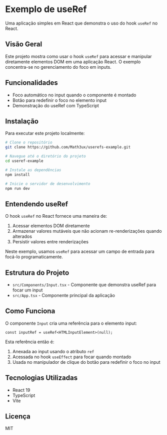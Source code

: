 # Exemplo de useRef

Uma aplicação simples em React que demonstra o uso do hook `useRef` no React.

## Visão Geral

Este projeto mostra como usar o hook `useRef` para acessar e manipular diretamente elementos DOM em uma aplicação React. O exemplo concentra-se no gerenciamento do foco em inputs.

## Funcionalidades

- Foco automático no input quando o componente é montado
- Botão para redefinir o foco no elemento input
- Demonstração do useRef com TypeScript

## Instalação

Para executar este projeto localmente:

```bash
# Clone o repositório
git clone https://github.com/Math3ux/userefs-example.git

# Navegue até o diretório do projeto
cd useref-example

# Instale as dependências
npm install

# Inicie o servidor de desenvolvimento
npm run dev
```

## Entendendo useRef

O hook `useRef` no React fornece uma maneira de:

1. Acessar elementos DOM diretamente
2. Armazenar valores mutáveis que não acionam re-renderizações quando alterados
3. Persistir valores entre renderizações

Neste exemplo, usamos `useRef` para acessar um campo de entrada para focá-lo programaticamente.

## Estrutura do Projeto

- `src/Components/Input.tsx` - Componente que demonstra useRef para focar um input
- `src/App.tsx` - Componente principal da aplicação

## Como Funciona

O componente `Input` cria uma referência para o elemento input:

```tsx
const inputRef = useRef<HTMLInputElement>(null);
```

Esta referência então é:
1. Anexada ao input usando o atributo `ref`
2. Acessada no hook `useEffect` para focar quando montado
3. Usada no manipulador de clique do botão para redefinir o foco no input

## Tecnologias Utilizadas

- React 19
- TypeScript
- Vite

## Licença

MIT
